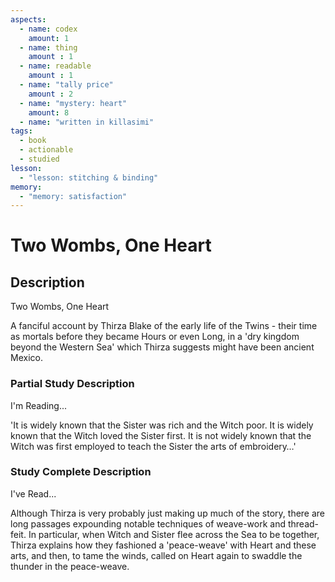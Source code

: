 ```yaml
---
aspects: 
  - name: codex
    amount: 1
  - name: thing
    amount : 1
  - name: readable
    amount : 1
  - name: "tally price"
    amount : 2
  - name: "mystery: heart"
    amount: 8
  - name: "written in killasimi"
tags:
  - book
  - actionable
  - studied
lesson:
  - "lesson: stitching & binding"
memory:
  - "memory: satisfaction"
---
```


# Two Wombs, One Heart

## Description
Two Wombs, One Heart

A fanciful account by Thirza Blake of the early life of the Twins - their time as mortals before they became Hours or even Long, in a 'dry kingdom beyond the Western Sea' which Thirza suggests might have been ancient Mexico.
### Partial Study Description
I'm Reading...

'It is widely known that the Sister was rich and the Witch poor. It is widely known that the Witch loved the Sister first. It is not widely known that the Witch was first employed to teach the Sister the arts of embroidery…'
### Study Complete Description
I've Read...

Although Thirza is very probably just making up much of the story, there are long passages expounding notable techniques of weave-work and thread-feit. In particular, when Witch and Sister flee across the Sea to be together, Thirza explains how they fashioned a 'peace-weave' with Heart and these arts, and then, to tame the winds, called on Heart again to swaddle the thunder in the peace-weave.